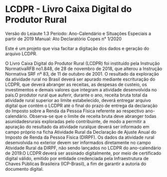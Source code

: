 # LCDPR - Livro Caixa Digital do Produtor Rural
Versão do Leiaute 1.3
Período: Ano-Calendário e Situações Especiais a partir de 2019
Manual: Ato Declaratório Copes n° 1/2020

Este é um projeto que visa facitar a digitação dos dados e geração do arquivo LCDPR.

O Livro Caixa Digital do Produtor Rural (LCDPR) foi instituído pela Instrução NormativaRFB no1.848,
de 28 de novembro de 2018, que alterou a Instrução Normativa SRF nº 83, de 11 de outubro de 2001.
O resultado da exploração da atividade rural no Brasil deverá ser apurado mediante escrituração do LCDPR,
que deverá abranger as receitas, as despesas de custeio, os investimentos e demais valores que integram
a atividade desenvolvida no país.O produtor rural que auferir, durante o ano, receita bruta total da atividade
rural superior ao limite estabelecido, deverá entregar arquivo digital que contém o LCDPR até o final do
prazo de entrega da declaração do Imposto sobre a Renda da Pessoa Física referente ao respectivo ano-calendário.
Observa-se que o limite de receita bruta deve abranger todas asunidadesrurais exploradas pelo contribuinte,
de modo a permitir a apuração do resultado  da  atividade  ruralque  deverá  ser  informado  em  campo  próprio
na  ficha Atividade Rural  da Declaração de Ajuste  Anual  do  Imposto de Renda da Pessoa Física (DIRPF).
Os dados da atividade rural desenvolvida no exterior devem ser informados diretamente no campo Atividade Rural
da DIRPF, não sendo lançados no LCDPR do ano-calendário de 2019.O LCDPR deverá ser assinado digitalmente,
por meio de certificado digital válido, emitido por entidade credenciada pela Infraestrutura de 
Chaves Públicas Brasileira (ICP-Brasil), a fim de garantir a autoria do documento digital. 

